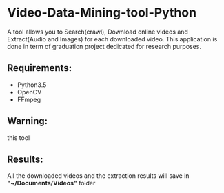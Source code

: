# Video-Data-Mining-tool-Python
A tool allows you to Search(crawl), Download online videos and Extract(Audio and Images) for each downloaded video.
This application is done in term of graduation project dedicated for research purposes.
## Requirements:
- Python3.5
- OpenCV
- FFmpeg
## Warning:
this tool 


## Results:
All the downloaded videos and the extraction results will save in **"~/Documents/Videos"** folder
